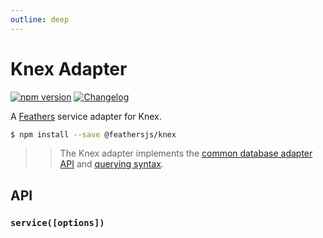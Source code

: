 ```yaml
---
outline: deep
---
```


# Knex Adapter

<Badges>

[![npm version](https://img.shields.io/npm/v/@feathersjs/knex.svg?style=flat-square)](https://www.npmjs.com/package/@feathersjs/knex)
[![Changelog](https://img.shields.io/badge/changelog-.md-blue.svg?style=flat-square)](https://github.com/feathersjs/feathers/blob/dove/packages/knex/CHANGELOG.md)

</Badges>

A [Feathers](https://feathersjs.com) service adapter for Knex.

```bash
$ npm install --save @feathersjs/knex
```

<BlockQuote>

> The Knex adapter implements the [common database adapter API](./common) and [querying syntax](./querying).

</BlockQuote>

## API

### `service([options])`
